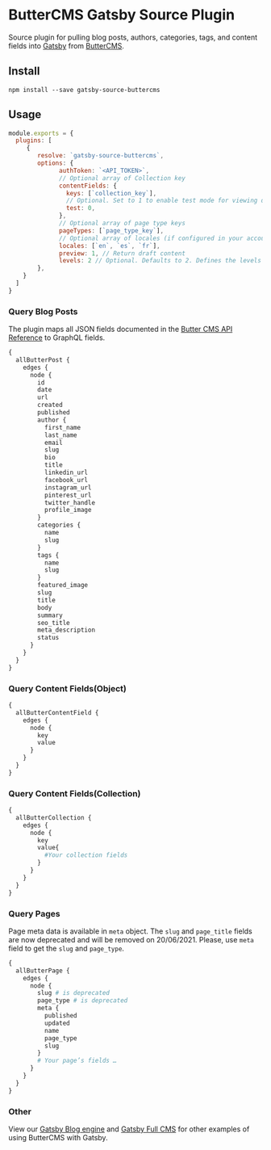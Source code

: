 # ButterCMS Gatsby Source Plugin

Source plugin for pulling blog posts, authors, categories, tags, and content fields into [Gatsby](https://www.gatsbyjs.org/) from [ButterCMS](https://buttercms.com/).

## Install

`npm install --save gatsby-source-buttercms`

## Usage

```JavaScript
module.exports = {
  plugins: [
     {
        resolve: `gatsby-source-buttercms`,
        options: {
              authToken: `<API_TOKEN>`,
              // Optional array of Collection key 
              contentFields: {
                keys: [`collection_key`],
                // Optional. Set to 1 to enable test mode for viewing draft content.
                test: 0,
              },
              // Optional array of page type keys
              pageTypes: [`page_type_key`],
              // Optional array of locales (if configured in your account)
              locales: [`en`, `es`, `fr`],
              preview: 1, // Return draft content
              levels: 2 // Optional. Defaults to 2. Defines the levels of relationships to serialize
        },
    }
  ]
}
```

### Query Blog Posts

The plugin maps all JSON fields documented in the [Butter CMS API Reference](https://buttercms.com/docs/api/#blog-engine) to GraphQL fields.

```GraphQL
{
  allButterPost {
    edges {
      node {
        id
        date
        url
        created
        published
        author {
          first_name
          last_name
          email
          slug
          bio
          title
          linkedin_url
          facebook_url
          instagram_url
          pinterest_url
          twitter_handle
          profile_image
        }
        categories {
          name
          slug
        }
        tags {
          name
          slug
        }
        featured_image
        slug
        title
        body
        summary
        seo_title
        meta_description
        status
      }
    }
  }
}
```

### Query Content Fields(Object)

```GraphQL
{
  allButterContentField {
    edges {
      node {
        key
        value
      }
    }
  }
}
```

### Query Content Fields(Collection)

```GraphQL
{
  allButterCollection {
    edges {
      node {
        key
        value{
          #Your collection fields
        }
      }
    }
  }
}
```

### Query Pages

Page meta data is available in `meta` object. The `slug` and `page_title` fields are now deprecated and will be removed on 20/06/2021. Please, use `meta` field to get the `slug` and `page_type`.

```GraphQL
{
  allButterPage {
    edges {
      node {
        slug # is deprecated
        page_type # is deprecated
        meta {
          published
          updated
          name
          page_type
          slug
        }
        # Your page’s fields …
      }
    }
  }
}
```

### Other

View our [Gatsby Blog engine](https://buttercms.com/gatsbyjs-blog-engine/) and [Gatsby Full CMS](https://buttercms.com/gatsbyjs-cms/) for other examples of using ButterCMS with Gatsby.
